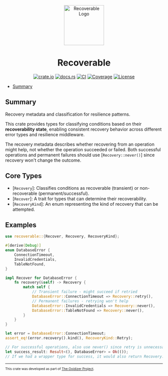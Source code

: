<div align="center">
 <img src="./logo.png" alt="Recoverable Logo" width="128">

# Recoverable

[![crate.io](https://img.shields.io/crates/v/recoverable.svg)](https://crates.io/crates/recoverable)
[![docs.rs](https://docs.rs/recoverable/badge.svg)](https://docs.rs/recoverable)
[![CI](https://github.com/microsoft/oxidizer/workflows/main/badge.svg)](https://github.com/microsoft/oxidizer/actions)
[![Coverage](https://codecov.io/gh/microsoft/oxidizer/graph/badge.svg?token=FCUG0EL5TI)](https://codecov.io/gh/microsoft/oxidizer)
[![License](https://img.shields.io/badge/license-MIT-blue.svg)](../LICENSE)

</div>

- [Summary](#summary)

## Summary

<!-- cargo-rdme start -->

Recovery metadata and classification for resilience patterns.

This crate provides types for classifying conditions based on their **recoverability state**,
enabling consistent recovery behavior across different error types and resilience middleware.

The recovery metadata describes whether recovering from an operation might help, not whether
the operation succeeded or failed. Both successful operations and permanent failures
should use [`Recovery::never()`] since recovery won't change the outcome.

## Core Types

- [`Recovery`]: Classifies conditions as recoverable (transient) or non-recoverable (permanent/successful).
- [`Recover`]: A trait for types that can determine their recoverability.
- [`RecoveryKind`]: An enum representing the kind of recovery that can be attempted.

## Examples

```rust
use recoverable::{Recover, Recovery, RecoveryKind};

#[derive(Debug)]
enum DatabaseError {
    ConnectionTimeout,
    InvalidCredentials,
    TableNotFound,
}

impl Recover for DatabaseError {
    fn recovery(&self) -> Recovery {
        match self {
            // Transient failure - might succeed if retried
            DatabaseError::ConnectionTimeout => Recovery::retry(),
            // Permanent failures - retrying won't help
            DatabaseError::InvalidCredentials => Recovery::never(),
            DatabaseError::TableNotFound => Recovery::never(),
        }
    }
}

let error = DatabaseError::ConnectionTimeout;
assert_eq!(error.recovery().kind(), RecoveryKind::Retry);

// For successful operations, also use never() since retry is unnecessary
let success_result: Result<(), DatabaseError> = Ok(());
// If we had a wrapper type for success, it would also return Recovery::never()
```

<!-- cargo-rdme end -->

<div style="font-size: 75%" ><hr/>

This crate was developed as part of [The Oxidizer Project](https://github.com/microsoft/oxidizer).

</div>
